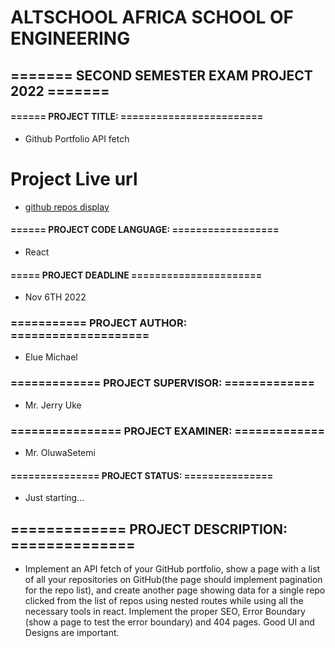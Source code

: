 # ALTSCHOOL AFRICA SCHOOL OF ENGINEERING
## ======= SECOND SEMESTER EXAM PROJECT 2022 =======
#### ====== PROJECT TITLE:  ========================
 * Github Portfolio API fetch
 
 # Project Live url
* [github repos display](https://github-repos-display.vercel.app/)
 
 
#### ====== PROJECT CODE LANGUAGE: ==================
 * React
#### ===== PROJECT DEADLINE   ======================
 * Nov 6TH 2022
### =========== PROJECT AUTHOR: ====================
 - Elue Michael
### =============  PROJECT SUPERVISOR: =============
 - Mr. Jerry Uke
### ================ PROJECT EXAMINER: =============
 - Mr. OluwaSetemi
#### =============== PROJECT STATUS: ===============
* Just starting...
## ============= PROJECT DESCRIPTION: ==============
* Implement an API fetch of your GitHub portfolio, show a page with a list of all your repositories on GitHub(the page should implement pagination for the repo list), and create another page showing data for a single repo clicked from the list of repos using nested routes while using all the necessary tools in react. Implement the proper SEO, Error Boundary (show a page to test the error boundary) and 404 pages. Good UI and Designs are important.
